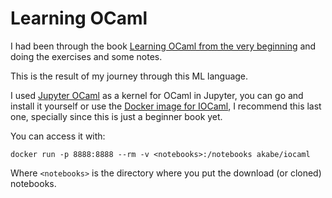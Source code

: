 # Learning OCaml

I had been through the book [Learning OCaml from the very beginning](http://ocaml-book.com/) and doing the exercises and some notes.

This is the result of my journey through this ML language.

I used [Jupyter OCaml](https://github.com/akabe/ocaml-jupyter) as a kernel for OCaml in Jupyter, you can go and install it yourself or use the [Docker image for IOCaml](https://hub.docker.com/r/akabe/iocaml/), I recommend this last one, specially since this is just a beginner book yet.

You can access it with:

```
docker run -p 8888:8888 --rm -v <notebooks>:/notebooks akabe/iocaml
```

Where `<notebooks>` is the directory where you put the download (or cloned) notebooks.
